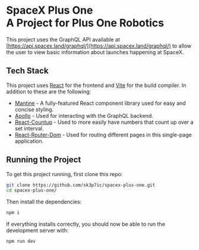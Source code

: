 # SpaceX Plus One<br />A Project for Plus One Robotics

This project uses the GraphQL API available at [https://api.spacex.land/graphql/](https://api.spacex.land/graphql/) to allow the user to view basic information about launches happening at SpaceX.

## Tech Stack

This project uses [React](https://reactjs.org/) for the frontend and [Vite](https://vitejs.dev/) for the build compiler. In addition to these are the following:

- [Mantine](https://mantine.dev/) - A fully-featured React component library used for easy and concise styling.
- [Apollo](https://www.apollographql.com/docs/) - Used for interacting with the GraphQL backend.
- [React-Countup](https://www.npmjs.com/package/react-countup) - Used to more easily have numbers that count up over a set interval.
- [React-Router-Dom](https://www.npmjs.com/package/react-router-dom) - Used for routing different pages in this single-page application.

## Running the Project

To get this project running, first clone this repo:

```sh
git clone https://github.com/sk3p7ic/spacex-plus-one.git
cd spacex-plus-one/
```

Then install the dependencies:

```sh
npm i
```

If everything installs correctly, you should now be able to run the development server with:

```sh
npm run dev
```
